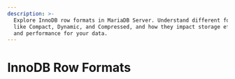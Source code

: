 ```yaml
---
description: >-
  Explore InnoDB row formats in MariaDB Server. Understand different formats
  like Compact, Dynamic, and Compressed, and how they impact storage efficiency
  and performance for your data.
---
```


# InnoDB Row Formats

